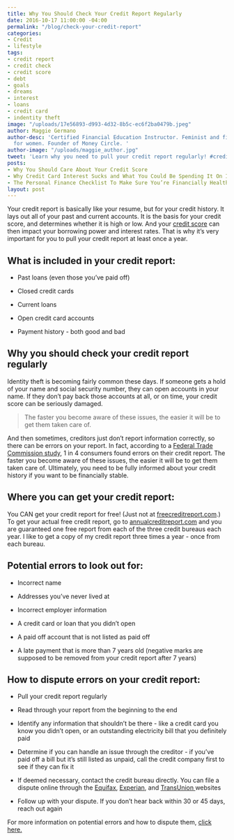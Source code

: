 ```yaml
---
title: Why You Should Check Your Credit Report Regularly
date: 2016-10-17 11:00:00 -04:00
permalink: "/blog/check-your-credit-report"
categories:
- Credit
- lifestyle
tags:
- credit report
- credit check
- credit score
- debt
- goals
- dreams
- interest
- loans
- credit card
- indentity theft
image: "/uploads/17e56893-d993-4d32-8b5c-ec6f2ba0479b.jpeg"
author: Maggie Germano
author-desc: 'Certified Financial Education Instructor. Feminist and financial coach
  for women. Founder of Money Circle. '
author-image: "/uploads/maggie_author.jpg"
tweet: 'Learn why you need to pull your credit report regularly! #credit'
posts:
- Why You Should Care About Your Credit Score
- Why Credit Card Interest Sucks and What You Could Be Spending It On Instead
- The Personal Finance Checklist To Make Sure You’re Financially Healthy
layout: post
---
```


Your credit report is basically like your resume, but for your credit history. It lays out all of your past and current accounts. It is the basis for your credit score, and determines whether it is high or low. And your [credit score](http://maggiegermano.us13.list-manage.com/track/click?u=7b0d49f10f1aef89a45167c3b&id=efa3b57213&e=004f8c3a23) can then impact your borrowing power and interest rates. That is why it’s very important for you to pull your credit report at least once a year.

## What is included in your credit report:

* Past loans (even those you’ve paid off)

* Closed credit cards

* Current loans

* Open credit card accounts

* Payment history - both good and bad

## Why you should check your credit report regularly

Identity theft is becoming fairly common these days. If someone gets a hold of your name and social security number, they can open accounts in your name. If they don’t pay back those accounts at all, or on time, your credit score can be seriously damaged.

> The faster you become aware of these issues, the easier it will be to get them taken care of.

And then sometimes, creditors just don’t report information correctly, so there can be errors on your report. In fact, according to a [Federal Trade Commission study](http://maggiegermano.us13.list-manage2.com/track/click?u=7b0d49f10f1aef89a45167c3b&id=1d64baa988&e=004f8c3a23), 1 in 4 consumers found errors on their credit report. The faster you become aware of these issues, the easier it will be to get them taken care of. Ultimately, you need to be fully informed about your credit history if you want to be financially stable.

## Where you can get your credit report:

You CAN get your credit report for free! (Just not at [freecreditreport.com](http://freecreditreport.com/).) To get your actual free credit report, go to [annualcreditreport.com](http://maggiegermano.us13.list-manage2.com/track/click?u=7b0d49f10f1aef89a45167c3b&id=eb4787bb60&e=004f8c3a23) and you are guaranteed one free report from each of the three credit bureaus each year. I like to get a copy of my credit report three times a year - once from each bureau.

## Potential errors to look out for:

* Incorrect name

* Addresses you’ve never lived at

* Incorrect employer information

* A credit card or loan that you didn’t open

* A paid off account that is not listed as paid off

* A late payment that is more than 7 years old (negative marks are supposed to be removed from your credit report after 7 years)

## How to dispute errors on your credit report:

* Pull your credit report regularly

* Read through your report from the beginning to the end

* Identify any information that shouldn’t be there - like a credit card you know you didn’t open, or an outstanding electricity bill that you definitely paid

* Determine if you can handle an issue through the creditor - if you’ve paid off a bill but it’s still listed as unpaid, call the credit company first to see if they can fix it

* If deemed necessary, contact the credit bureau directly. You can file a dispute online through the [Equifax](http://maggiegermano.us13.list-manage2.com/track/click?u=7b0d49f10f1aef89a45167c3b&id=0563896367&e=004f8c3a23), [Experian](http://maggiegermano.us13.list-manage1.com/track/click?u=7b0d49f10f1aef89a45167c3b&id=f89a960347&e=004f8c3a23), and [TransUnion ](http://maggiegermano.us13.list-manage.com/track/click?u=7b0d49f10f1aef89a45167c3b&id=7cc069912d&e=004f8c3a23) websites

* Follow up with your dispute. If you don’t hear back within 30 or 45 days, reach out again

For more information on potential errors and how to dispute them, [click here.](http://maggiegermano.us13.list-manage1.com/track/click?u=7b0d49f10f1aef89a45167c3b&id=cdfb3d61bc&e=004f8c3a23)
